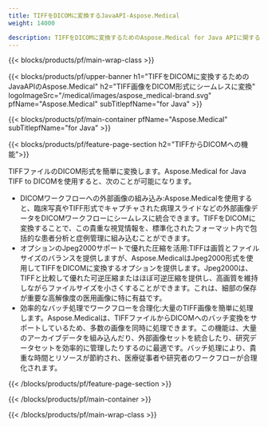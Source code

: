 ```yaml
---
title: TIFFをDICOMに変換するJavaAPI-Aspose.Medical
weight: 14000

description: TIFFをDICOMに変換するためのAspose.Medical for Java APIに関する情報
---
```


{{< blocks/products/pf/main-wrap-class >}}

{{< blocks/products/pf/upper-banner h1="TIFFをDICOMに変換するためのJavaAPIのAspose.Medical" h2="TIFF画像をDICOM形式にシームレスに変換" logoImageSrc="/medical/images/aspose_medical-brand.svg" pfName="Aspose.Medical" subTitlepfName="for Java" >}}

{{< blocks/products/pf/main-container pfName="Aspose.Medical" subTitlepfName="for Java" >}}

{{< blocks/products/pf/feature-page-section h2="TIFFからDICOMへの機能">}}

<p>TIFFファイルのDICOM形式を簡単に変換します。Aspose.Medical for Java TIFF to DICOMを使用すると、次のことが可能になります。</p>

<ul>
<li>DICOMワークフローへの外部画像の組み込み:Aspose.Medicalを使用すると、臨床写真やTIFF形式でキャプチャされた病理スライドなどの外部画像データをDICOMワークフローにシームレスに統合できます。TIFFをDICOMに変換することで、この貴重な視覚情報を、標準化されたフォーマット内で包括的な患者分析と症例管理に組み込むことができます。</li>
<li>オプションのJpeg2000サポートで優れた圧縮を活用:TIFFは画質とファイルサイズのバランスを提供しますが、Aspose.MedicalはJpeg2000形式を使用してTIFFをDICOMに変換するオプションを提供します。Jpeg2000は、TIFFと比較して優れた可逆圧縮またはほぼ可逆圧縮を提供し、高画質を維持しながらファイルサイズを小さくすることができます。これは、細部の保存が重要な高解像度の医用画像に特に有益です。</li>
<li>効率的なバッチ処理でワークフローを合理化:大量のTIFF画像を簡単に処理します。Aspose.Medicalは、TIFFファイルからDICOMへのバッチ変換をサポートしているため、多数の画像を同時に処理できます。この機能は、大量のアーカイブデータを組み込んだり、外部画像セットを統合したり、研究データセットを効率的に管理したりするのに最適です。バッチ処理により、貴重な時間とリソースが節約され、医療従事者や研究者のワークフローが合理化されます。</li>
</ul>

{{< /blocks/products/pf/feature-page-section >}}

{{< /blocks/products/pf/main-container >}}

{{< /blocks/products/pf/main-wrap-class >}}